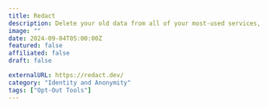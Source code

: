```yaml
---
title: Redact
description: Delete your old data from all of your most-used services, including Discord, Reddit, Twitter, Facebook, and more!
image: ""
date: 2024-09-04T05:00:00Z
featured: false
affiliated: false
draft: false

externalURL: https://redact.dev/
category: "Identity and Anonymity"
tags: ["Opt-Out Tools"]
---
```

